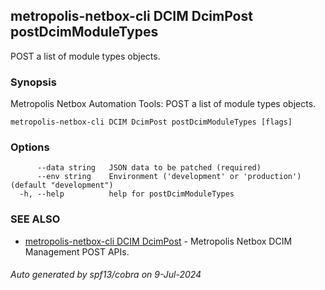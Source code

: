 ## metropolis-netbox-cli DCIM DcimPost postDcimModuleTypes

POST a list of module types objects.

### Synopsis


Metropolis Netbox Automation Tools:
  POST a list of module types objects.

```
metropolis-netbox-cli DCIM DcimPost postDcimModuleTypes [flags]
```

### Options

```
      --data string   JSON data to be patched (required)
      --env string    Environment ('development' or 'production') (default "development")
  -h, --help          help for postDcimModuleTypes
```

### SEE ALSO

* [metropolis-netbox-cli DCIM DcimPost]()	 - Metropolis Netbox DCIM Management POST APIs.

###### Auto generated by spf13/cobra on 9-Jul-2024
